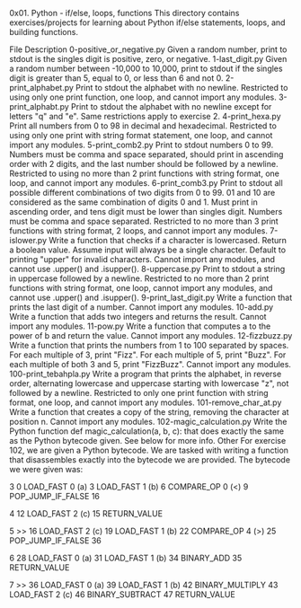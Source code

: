 0x01. Python - if/else, loops, functions
This directory contains exercises/projects for learning about Python if/else statements, loops, and building functions.

File	Description
0-positive_or_negative.py	Given a random number, print to stdout is the singles digit is positive, zero, or negative.
1-last_digit.py	Given a random number between -10,000 to 10,000, print to stdout if the singles digit is greater than 5, equal to 0, or less than 6 and not 0.
2-print_alphabet.py	Print to stdout the alphabet with no newline. Restricted to using only one print function, one loop, and cannot import any modules.
3-print_alphabt.py	Print to stdout the alphabet with no newline except for letters "q" and "e". Same restrictions apply to exercise 2.
4-print_hexa.py	Print all numbers from 0 to 98 in decimal and hexadecimal. Restricted to using only one print with string format statement, one loop, and cannot import any modules.
5-print_comb2.py	Print to stdout numbers 0 to 99. Numbers must be comma and space separated, should print in ascending order with 2 digits, and the last number should be followed by a newline. Restricted to using no more than 2 print functions with string format, one loop, and cannot import any modules.
6-print_comb3.py	Print to stdout all possible different combinations of two digits from 0 to 99. 01 and 10 are considered as the same combination of digits 0 and 1. Must print in ascending order, and tens digit must be lower than singles digit. Numbers must be comma and space separated. Restricted to no more than 3 print functions with string format, 2 loops, and cannot import any modules.
7-islower.py	Write a function that checks if a character is lowercased. Return a boolean value. Assume input will always be a single character. Default to printing "upper" for invalid characters. Cannot import any modules, and cannot use .upper() and .isupper().
8-uppercase.py	Print to stdout a string in uppercase followed by a newline. Restricted to no more than 2 print functions with string format, one loop, cannot import any modules, and cannot use .upper() and .isupper().
9-print_last_digit.py	Write a function that prints the last digit of a number. Cannot import any modules.
10-add.py	Write a function that adds two integers and returns the result. Cannot import any modules.
11-pow.py	Write a function that computes a to the power of b and return the value. Cannot import any modules.
12-fizzbuzz.py	Write a function that prints the numbers from 1 to 100 separated by spaces. For each multiple of 3, print "Fizz". For each multiple of 5, print "Buzz". For each multiple of both 3 and 5, print "FizzBuzz". Cannot import any modules.
100-print_tebahpla.py	Write a program that prints the alphabet, in reverse order, alternating lowercase and uppercase starting with lowercase "z", not followed by a newline. Restricted to only one print function with string format, one loop, and cannot import any modules.
101-remove_char_at.py	Write a function that creates a copy of the string, removing the character at position n. Cannot import any modules.
102-magic_calculation.py	Write the Python function def magic_calculation(a, b, c): that does exactly the same as the Python bytecode given. See below for more info.
Other
For exercise 102, we are given a Python bytecode. We are tasked with writing a function that disassembles exactly into the bytecode we are provided. The bytecode we were given was:

  3           0 LOAD_FAST                0 (a)
              3 LOAD_FAST                1 (b)
              6 COMPARE_OP               0 (<)
              9 POP_JUMP_IF_FALSE       16

  4          12 LOAD_FAST                2 (c)
             15 RETURN_VALUE

  5     >>   16 LOAD_FAST                2 (c)
             19 LOAD_FAST                1 (b)
             22 COMPARE_OP               4 (>)
             25 POP_JUMP_IF_FALSE       36

  6          28 LOAD_FAST                0 (a)
             31 LOAD_FAST                1 (b)
             34 BINARY_ADD
             35 RETURN_VALUE

  7     >>   36 LOAD_FAST                0 (a)
             39 LOAD_FAST                1 (b)
             42 BINARY_MULTIPLY
             43 LOAD_FAST                2 (c)
             46 BINARY_SUBTRACT
             47 RETURN_VALUE
